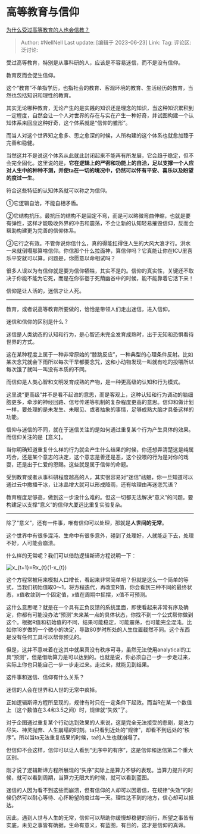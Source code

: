 # 高等教育与信仰

[为什么受过高等教育的人也会信教？](https://www.zhihu.com/question/61746821/answer/3086075045)

> Author: #NellNell
> Last update: [编辑于 2023-06-23]
> Link:
> Tag:
> 评论区:
> 泛讨论:

受过高等教育，特别是从事科研的人，应该是不容易迷信，而不是没有信仰。

教育反而会促生信仰。

这个“教育”不单指学历，也指社会的教育、客观环境的教育、生活经历的教育，当然也包括知识和理性的教育。

其实无论哪种教育，无论产生的是实践的知识还是理念的知识，当这种知识累积到一定程度，自然会让一个人对世界的存在与实在产生一种好奇，并试图构建一个认知体系来回应这种好奇，这个体系就是“信仰的雏形”。

而当人对这个世界知之愈多、思之愈深的时候，人所构建的这个体系也就愈加臻于完善和稳健。

当然这并不是说这个体系从此就此封闭起来不能再有所发展，它会趋于稳定，但不会完全固化。这里说的是，**它在逻辑上的严密和功能上的自洽，足以支撑一个人应对人生中的种种不测，并使ta在一切的境况中，仍然可以怀有平安、喜乐以及盼望的度过一生**。

符合这些特征的认知体系就可以称之为信仰。

①它逻辑自洽，不能自相矛盾。

②它结构抗压。最抗压的结构不是固定不弯，而是可以略微弯曲伸缩，也就是要有弹性，这样才能吸收外界的冲击和震荡，不会让新的认知轻易摧毁信仰，反而会帮助构建更为完善的信仰体系。

③它行之有效。不管你说你信什么，真的得能扛得住人生的大风大浪才行。洪水一来就倒塌那算啥信仰。你信那个什么拉面神，算信仰吗？它真能让你在ICU里喜乐平安就可以算。问题是，你愿意以命相试吗？

很多人误以为有信仰就是要为信仰牺牲，其实不是的。信仰的真实性，关键还不取决于你能不能为它死，而是在你徘徊于死荫幽谷中的时候，能不能靠着它活下来！

信仰是让人活的，迷信才让人死。

--------------------

教育，或者说高等教育所要做的，恰恰是带领人们走出迷信，进入信仰。

迷信和信仰的区别是什么？

迷信是人类幼态的认知和行为，是心智还未完全发育成熟时，出于无知和恐惧看待世界的方式。

这在某种程度上属于一种非常原始的“膝跳反应”，一种典型的心理条件反射。比如某次念咒就会下雨所以每次干旱都要念咒，这和小动物发现一叫就有吃的投喂所以每次饿了就叫一叫没有本质的不同。

而信仰是人类心智和文明发育成熟的产物，是一种更高级的认知和行为模式。

这里说“更高级”并不是看不起谁的意思，而是客观上，这种认知和行为调动的脑细胞更多，牵涉的神经回路、信号传递等机制的复杂程度更高的意思。信仰和做计划一样，要处理的是未发生、未眼见、或者抽象的事情，足够成熟大脑才具备这样的功能。

信仰与迷信的不同，就在于迷信关注的是如何通过重复某个行为产生具体的效果。而信仰关注的是【意义】。

当你明确知道重复什么样的行为就会产生什么结果的时候，你还想弄清楚这是纯属巧合，还是某个意志的决定，这个意志是善还是恶，这个投喂的行为是对你的戏耍，还是出于仁爱的恩赐。这些就是属于信仰的命题。

受到教育或者从事科研程度越高的人，其实很容易对“迷信”祛魅，你一旦知道可以通过云中撒播干冰，让冰晶增大就可以形成降雨，还有啥理由再迷恋咒语？

教育程度足够高，做到这一步没什么难的。但这一切都无法解决“意义”的问题。要构建足以支撑“意义”的信仰大厦远比重复实验复杂。

--------------------

除了“意义”，还有一件事，唯有信仰可以处理，那就是**人世间的无常**。

这个世界中有很多混沌、生命中有很多意外，碰到了处理好，人就能走下去，处理不好，人可能会崩溃。

什么样的无常呢？我们可以借助逻辑斯谛方程说明一下：

![x\_\{t+1\}=Rx\_\{t\}(1-x\_\{t\})](https://www.zhihu.com/equation?tex=x_%7Bt%2B1%7D%3DRx_%7Bt%7D%281-x_%7Bt%7D%29)

这个方程常被用来模拟人口增长，看起来非常简单吧？但就是这么一个简单的等式，当我们初始值取0～1，将方程迭代，再改变R值，你会看到三种不同的最终状态，x值收敛到一个固定值，x值在周期中摇摆，x值不可预测。

这什么意思呢？就是在一个具有正负反馈的系统里面，即使看起来非常有序及确定，你都有可能没办法“预测”未来某一点的具体状态，你找不到一个公式帮你做到这个。根据R值和初始值的不同，结果可能稳定，可能震荡，也可能完全混沌。比如你18岁做的一个微小的决定，导致80岁时所处的人生位置截然不同。这个东西是没有任何工具可以帮你预见的。

但是，这并不意味着在这其中就果真没有秩序可寻，虽然无法使用analytical的工具“预测”，但是借助算力是可以达到的。也就是说，你必须自己一步一步走过来，实际上你也只能自己一步一步走过来。走过来，就能见到结果。

这件事和迷信、信仰有什么关系？

迷信的人会在世界和人世的无常中疯掉。

正如逻辑斯谛方程所呈现的，规律有时只在一定条件下起效。而当R在某一个数值上（这个数值在3.4和3.5之间）时，规律就“失效”了。

对于企图通过重复某个行动达到效果的人来说，这是完全无法接受的悲剧，是法力尽失、神灵抛弃、人生崩塌的时刻。ta只看到近处的“规律”，却看不到远处的“秩序”。所以当ta无法重复结果的时候，ta的人生也就崩塌了。

但信仰不会这样，信仰可以让人看到“无序中的有序”，这是信仰和迷信第二个重大区别。

刚才说了逻辑斯谛方程所展现的“失序”实际上是算力不够的表现。当算力提升的时候，就可以看到周期，当算力无限大的时候，就可以看到蓝图。

迷信的人因为看不到这些而崩溃，但有信仰的人却可以因着信，在规律“失效”的时候仍然可以耐心等待、心怀盼望的度过每一天。理性达不到的地方，信心却可以抵达。

因此，遇到人世与人生的无常，信仰可以帮助你缓慢却稳健的前行，所望之事皆有实底，未见之事皆有确据，生命有意义，有蓝图，有目的，这才是信仰的真谛。

